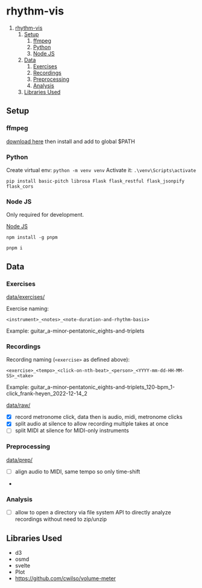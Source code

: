 # rhythm-vis

1. [rhythm-vis](#rhythm-vis)
   1. [Setup](#setup)
      1. [ffmpeg](#ffmpeg)
      2. [Python](#python)
      3. [Node JS](#node-js)
   2. [Data](#data)
      1. [Exercises](#exercises)
      2. [Recordings](#recordings)
      3. [Preprocessing](#preprocessing)
      4. [Analysis](#analysis)
   3. [Libraries Used](#libraries-used)


## Setup

### ffmpeg

[download here](https://ffmpeg.org/download.html) then install and add to global $PATH

### Python

Create virtual env: `python -m venv venv`
Activate it: `.\venv\Scripts\activate`

```
pip install basic-pitch librosa Flask flask_restful flask_jsonpify flask_cors
```

### Node JS

Only required for development.

[Node JS]( https://nodejs.org/en/)

`npm install -g pnpm`

`pnpm i`

## Data

### Exercises

[data/exercises/](data/exercises/)

Exercise naming:

`<instrument>_<notes>_<note-duration-and-rhythm-basis>`

Example: guitar_a-minor-pentatonic_eights-and-triplets

### Recordings

Recording naming (`<exercise>` as defined above):

`<exercise>_<tempo>_<click-on-nth-beat>_<person>_<YYYY-mm-dd-HH-MM-SS>_<take>`

Example: guitar_a-minor-pentatonic_eights-and-triplets_120-bpm_1-click_frank-heyen_2022-12-14_2

[data/raw/](data/raw/)

- [x] record metronome click, data then is audio, midi, metronome clicks
- [x] split audio at silence to allow recording multiple takes at once
- [ ] split MIDI at silence for MIDI-only instruments

### Preprocessing

[data/prep/](data/prep/)

- [ ] align audio to MIDI, same tempo so only time-shift
-


### Analysis

- [ ] allow to open a directory via file system API to directly analyze recordings without need to zip/unzip

## Libraries Used

- d3
- osmd
- svelte
- Plot
- https://github.com/cwilso/volume-meter
